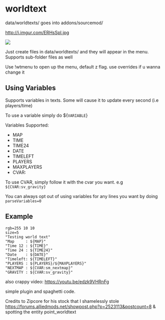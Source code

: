 # worldtext
data/worldtexts/ goes into addons/sourcemod/

http://i.imgur.com/ERHsSpl.jpg

![](http://i.imgur.com/3QIrJPg.jpg)

Just create files in data/worldtexts/ and they will appear in the menu. Supports sub-folder files as well


Use !wtmenu to open up the menu, default z flag. use overrides if u wanna change it 

## Using Variables
Supports variables in texts. Some will cause it to update every second (i.e players/time)

To use a variable simply do ${`VARIABLE`}

Variables Supported:
- MAP
- TIME
- TIME24
- DATE
- TIMELEFT
- PLAYERS
- MAXPLAYERS
- CVAR:

To use CVAR, simply follow it with the cvar you want. e.g `${CVAR:sv_gravity}`

You can always opt out of using variables for any lines you want by doing `parseVariables=0`

## Example
```
rgb=255 10 10
size=5
"Testing world text"
"Map     : ${MAP}"
"Time 12 : ${TIME}"
"Time 24 : ${TIME24}"
"Date    : ${DATE}"
"Timeleft: ${TIMELEFT}"
"PLAYERS : ${PLAYERS}/${MAXPLAYERS}"
"NEXTMAP : ${CVAR:sm_nextmap}"
"GRAVITY : ${CVAR:sv_gravity}"
```

also crappy video: https://youtu.be/edzk9VHRnFg

simple plugin and spaghetti code.

Credits to Zipcore for his stock that I shamelessly stole https://forums.alliedmods.net/showpost.php?p=2523113&postcount=8 & spotting the entity point_worldtext